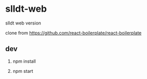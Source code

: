 # slldt-web

slldt web version

clone from https://github.com/react-boilerplate/react-boilerplate

## dev

1. npm install

2. npm start
